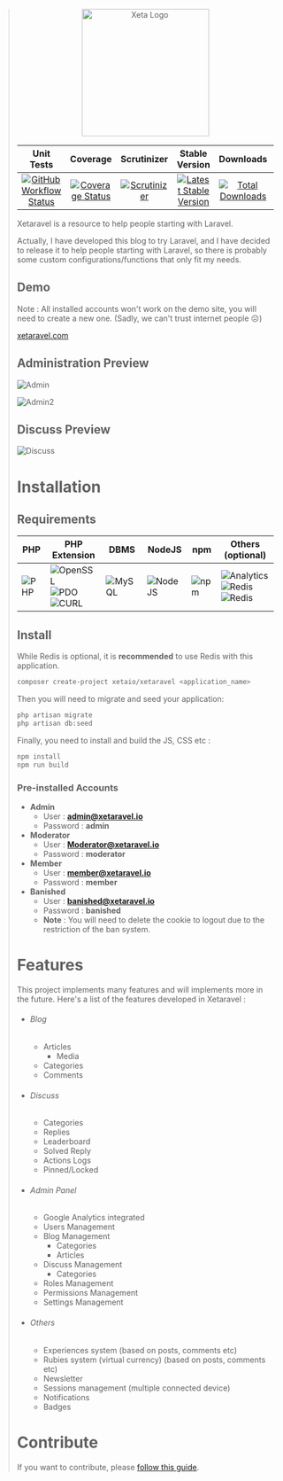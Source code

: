 
> <p align="center">
>   <img src="https://user-images.githubusercontent.com/8210023/166291618-ee2e2cca-3501-4f29-892f-de946e927f0f.png" alt="Xeta Logo" height="230"/>
> </p>
>
>
> |Unit Tests|Coverage|Scrutinizer|Stable Version|Downloads|                                                    Laravel                                                    |License|
> |:------:|:-------:|:------:|:-------:|:------:|:-------------------------------------------------------------------------------------------------------------:|:-------:|
> |[![GitHub Workflow Status](https://img.shields.io/github/actions/workflow/status/XetaIO/Xetaravel/tests.yml?style=flat-square)](https://github.com/XetaIO/Xetaravel/actions/workflows/tests.yml)|[![Coverage Status](https://img.shields.io/codecov/c/github/XetaIO/Xetaravel?style=flat-square)](https://app.codecov.io/gh/XetaIO/Xetaravel)|[![Scrutinizer](https://img.shields.io/scrutinizer/g/XetaIO/Xetaravel.svg?style=flat-square)](https://scrutinizer-ci.com/g/XetaIO/Xetaravel)|[![Latest Stable Version](https://img.shields.io/packagist/v/XetaIO/Xetaravel.svg?style=flat-square)](https://packagist.org/packages/xetaio/xetaravel)|[![Total Downloads](https://img.shields.io/packagist/dt/xetaio/xetaravel.svg?style=flat-square)](https://packagist.org/packages/xetaio/xetaravel)| [![Laravel 12.0](https://img.shields.io/badge/Laravel-12.0-f4645f.svg?style=flat-square)](http://laravel.com) |[![License](https://img.shields.io/badge/license-MIT-brightgreen.svg?style=flat-square)](https://github.com/XetaIO/Xetaravel/blob/master/LICENSE)|
>
> Xetaravel is a resource to help people starting with Laravel.
>
> Actually, I have developed this blog to try Laravel, and I have decided to release it to help people starting with Laravel, so there is probably some custom configurations/functions that only fit my needs.
>
> ## Demo
> Note : All installed accounts won't work on the demo site, you will need to create a new one. (Sadly, we can't trust internet people :frowning_face:)
>
> [xetaravel.com](https://xetaravel.com)
>
> ## Administration Preview
> ![Admin](https://user-images.githubusercontent.com/8210023/220206696-98c7d503-0a87-47cb-9a5d-8f704c709010.png)
>
> ![Admin2](https://user-images.githubusercontent.com/8210023/220206856-297b15ce-a067-4eec-8deb-9fa09988b8bd.png)
>
> ## Discuss Preview
> ![Discuss](https://user-images.githubusercontent.com/8210023/220207034-0c6b01dc-8257-4a36-91a2-c54d9cc40798.png)
>
> # Installation
> ## Requirements
>
> | PHP                                                                         |PHP Extension|DBMS| NodeJS                                                                                | npm                                                                           |Others (optional)
> |-----------------------------------------------------------------------------|---|---|---------------------------------------------------------------------------------------|-------------------------------------------------------------------------------|---|
> | ![PHP](https://img.shields.io/badge/PHP->=8.2-0e7fbf.svg?style=flat-square) |![OpenSSL](https://img.shields.io/badge/PHP%20ext-OpenSSL-44CB12.svg?style=flat-square)<br>![PDO](https://img.shields.io/badge/PHP%20ext-PDO-44CB12.svg?style=flat-square)<br>![CURL](https://img.shields.io/badge/PHP%20ext-CURL-44CB12.svg?style=flat-square)|![MySQL](https://img.shields.io/badge/MySQL->=8.0-44CB12.svg?style=flat-square)| ![NodeJS](https://img.shields.io/badge/NodeJS->=20.19.0-44CB12.svg?style=flat-square) | ![npm](https://img.shields.io/badge/npm->=5.0.0-44CB12.svg?style=flat-square) |![Analytics](https://img.shields.io/badge/Google-Analytics-44CB12.svg?style=flat-square)<br>![Redis](https://img.shields.io/badge/Redis-Server-44CB12.svg?style=flat-square)<br>![Redis](https://img.shields.io/badge/Redis-PHPRedis-44CB12.svg?style=flat-square)
>
> ## Install
> While Redis is optional, it is **recommended** to use Redis with this application.
> ```bash
> composer create-project xetaio/xetaravel <application_name>
> ```
> Then you will need to migrate and seed your application:
> ```bash
> php artisan migrate
> php artisan db:seed
> ```
> Finally, you need to install and build the JS, CSS etc :
> ```bash
> npm install
> npm run build
> ```
>
>
> ### Pre-installed Accounts
> * **Admin**
>   * User : **admin@xetaravel.io**
>   * Password : **admin**
> * **Moderator**
>   * User : **Moderator@xetaravel.io**
>   * Password : **moderator**
> * **Member**
>   * User : **member@xetaravel.io**
>   * Password : **member**
> * **Banished**
>   * User : **banished@xetaravel.io**
>   * Password : **banished**
>   * **Note** : You will need to delete the cookie to logout due to the restriction of the ban system.
>
> # Features
> This project implements many features and will implements more in the future. Here's a list of the features developed in Xetaravel :
>
> * ###### Blog
>     * Articles
>         * Media
>     * Categories
>     * Comments
>
> * ###### Discuss
>     * Categories
>     * Replies
>     * Leaderboard
>     * Solved Reply
>     * Actions Logs
>     * Pinned/Locked
>
> * ###### Admin Panel
>     * Google Analytics integrated
>     * Users Management
>     * Blog Management
>         * Categories
>         * Articles
>     * Discuss Management
>         * Categories
>     * Roles Management
>     * Permissions Management
>     * Settings Management
>
> * ###### Others
>     * Experiences system (based on posts, comments etc)
>     * Rubies system (virtual currency) (based on posts, comments etc)
>     * Newsletter
>     * Sessions management (multiple connected device)
>     * Notifications
>     * Badges
>
> # Contribute
> If you want to contribute, please [follow this guide](https://github.com/XetaIO/Xetaravel/blob/master/.github/CONTRIBUTING.md).
